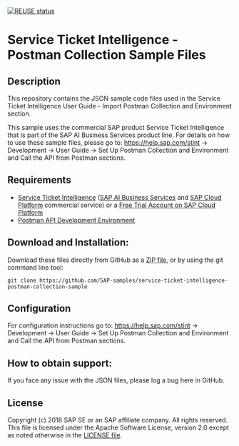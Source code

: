 [![REUSE status](https://api.reuse.software/badge/github.com/SAP-samples/service-ticket-intelligence-postman-collection)](https://api.reuse.software/info/github.com/SAP-samples/service-ticket-intelligence-postman-collection)

# Service Ticket Intelligence - Postman Collection Sample Files

## Description

This repository contains the JSON sample code files used in the Service Ticket Intelligence User Guide - Import Postman Collection and Environment section.  

This sample uses the commercial SAP product Service Ticket Intelligence that is part of the SAP AI Business Services product line. For details on how to use these sample files, please go to: https://help.sap.com/stint -> Development -> User Guide -> Set Up Postman Collection and Environment and Call the API from Postman sections.

## Requirements

- [Service Ticket Intelligence](https://help.sap.com/stint) ([SAP AI Business Services](https://help.sap.com/aibus) and [SAP Cloud Platform](https://help.sap.com/viewer/product/CP/Cloud/en-US) commercial service) or a [Free Trial Account on SAP Cloud Platform](https://developers.sap.com/tutorials/hcp-create-trial-account.html) 
- [Postman API Development Environment](https://www.getpostman.com/)

## Download and Installation:

Download these files directly from GitHub as a [ZIP file](https://github.com/SAP-samples/service-ticket-intelligence-postman-collection-sample/archive/master.zip), or by using the git command line tool:

    git clone https://github.com/SAP-samples/service-ticket-intelligence-postman-collection-sample
  
## Configuration

For configuration instructions go to: https://help.sap.com/stint -> Development -> User Guide -> Set Up Postman Collection and Environment and Call the API from Postman sections.

## How to obtain support:

If you face any issue with the JSON files, please log a bug here in GitHub.

## License

Copyright (c) 2018 SAP SE or an SAP affiliate company. All rights reserved. This file is licensed under the Apache Software License, version 2.0 except as noted otherwise in the  [LICENSE file](/LICENSES/Apache-2.0.txt).
